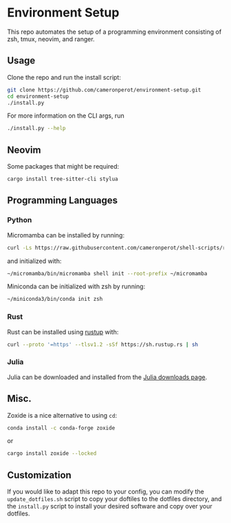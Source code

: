 # Environment Setup
This repo automates the setup of a programming environment consisting of zsh, tmux, neovim, and ranger.

## Usage
Clone the repo and run the install script:
```bash
git clone https://github.com/cameronperot/environment-setup.git
cd environment-setup
./install.py
```
For more information on the CLI args, run
```bash
./install.py --help
```

## Neovim
Some packages that might be required:
```bash
cargo install tree-sitter-cli stylua
```

## Programming Languages
### Python
Micromamba can be installed by running:
```bash
curl -Ls https://raw.githubusercontent.com/cameronperot/shell-scripts/refs/heads/master/scripts/install_micromamba.sh | bash
```
and initialized with:
```bash
~/micromamba/bin/micromamba shell init --root-prefix ~/micromamba
```

Miniconda can be initialized with zsh by running:
```bash
~/miniconda3/bin/conda init zsh
```

### Rust
Rust can be installed using [rustup](https://rustup.rs/) with:
```bash
curl --proto '=https' --tlsv1.2 -sSf https://sh.rustup.rs | sh
```

### Julia
Julia can be downloaded and installed from the [Julia downloads page](https://julialang.org/downloads/).

## Misc.
Zoxide is a nice alternative to using `cd`:
```bash
conda install -c conda-forge zoxide
```
or
```bash
cargo install zoxide --locked
```

## Customization
If you would like to adapt this repo to your config, you can modify the `update_dotfiles.sh` script to copy your doftiles to the dotfiles directory, and the `install.py` script to install your desired software and copy over your dotfiles.
